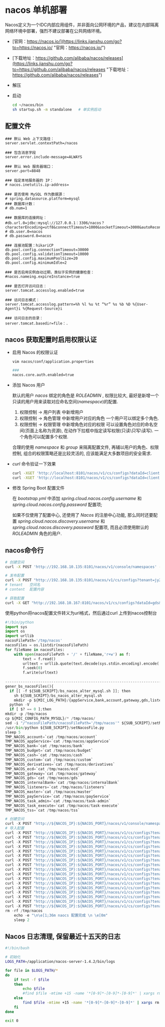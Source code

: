 # nacos 单机部署

Nacos定义为一个IDC内部应用组件，并非面向公网环境的产品，建议在内部隔离网络环境中部署，强烈不建议部署在公共网络环境。

- [官网：https://nacos.io/](https://links.jianshu.com/go?to=https://nacos.io/ "官网：https://nacos.io/")
- [下载地址：https://github.com/alibaba/nacos/releases](https://links.jianshu.com/go?to=https://github.com/alibaba/nacos/releases "下载地址：https://github.com/alibaba/nacos/releases")
- 解压
- 启动

  ```bash
  cd ~/nacos/bin
  sh startup.sh -m standalone   # 单实例启动

  ```

## 配置文件

```properties
### 默认 Web 上下文路径：
server.servlet.contextPath=/nacos

### 包含消息字段
server.error.include-message=ALWAYS

### 默认 Web 服务器端口：
server.port=8848

### 指定本地服务器的 IP：
# nacos.inetutils.ip-address=

### 是否使用 MySQL 作为数据源：
# spring.datasource.platform=mysql
### 数据库计数：
# db.num=1

### 数据库的连接网址：
#db.url.0=jdbc:mysql://127.0.0.1：3306/nacos？characterEncoding=utf8&connectTimeout=1000&socketTimeout=3000&autoReconnect=true&useUnicode=true&useSSL=false&serverTimezone=UTC
# db.user.0=nacos
# db.password.0=nacos

### 连接池配置：hikariCP
db.pool.config.connectionTimeout=30000
db.pool.config.validationTimeout=10000
db.pool.config.maximumPoolSize=20
db.pool.config.minimumIdle=2

### 是否启用实例自动过期，类似于实例的健康检查：
#nacos.nameing.expireInstance=true

### 是否打开访问日志：
server.tomcat.accesslog.enabled=true

### 访问日志模式：
server.tomcat.accesslog.pattern=%h %l %u %t “%r” %s %b %D %{User-Agent}i %{Request-Source}i

### 访问日志的目录：
server.tomcat.basedir=file：.

```

## nacos 获取配置时启用权限认证

- 启用 Nacos 的权限认证

  `vim nacos/conf/application.properties`

  ```bash
  ### 
  nacos.core.auth.enabled=true
  ```
- 添加 Nacos 用户

  默认的用户 *nacos* 绑定的角色是 *ROLE*​*ADMIN* , 权限比较大, 最好是新增一个只读的用户用来读取对应命名空间(*namespace*)的配置.

  1. 权限控制 -> 用户列表 中新增用户
  2. 权限控制 -> 角色管理 中新增用户对应的角色  一个用户可以绑定多个角色.
  3. 权限控制 -> 权限管理 中新增角色对应的权限  可以设置角色对应的命名空间(页面上名称为资源), 在动作下拉框中指定读写权限(只读\只写\读写).  一个角色可以配置多个权限.

  合理的使用 *namespace* 和 *group* 来隔离配置文件, 再辅以用户的角色、权限控制, 组合的权限策略还是比较灵活的, 应该能满足大多数项目的安全需求.
- &#x20;*curl* 命令验证一下效果

  ```bash
  curl -XGET 'http://localhost:8101/nacos/v1/cs/configs?dataId=client&group=DEFAULT_GROUP&tenant=jy2v&username=nstc&password=Ninestar123'
  curl -XGET 'http://localhost:8101/nacos/v1/cs/configs?dataId=client&group=DEFAULT_GROUP&tenant=jy2v&username=nacos&password=nacos'

  ```
- 修改 Spring Boot 配置文件

  在 *bootstrap.yml* 中添加 *spring.cloud.nacos.config.username* 和 *spring.cloud.nacos.config.password* 配置项;

  如果不仅使用了配置中心, 还使用了 *Nacos* 的注册中心功能, 那么同时还要配置 *spring.cloud.nacos.discovery.username* 和 *spring.cloud.nacos.discovery.password* 配置项, 而且必须使用默认的 *ROLE*​*ADMIN* 角色的用户.

## nacos命令行

```bash
# 创建空间
curl -X POST 'http://192.168.10.135:8101/nacos/v1/console/namespaces' -d 'customNamespaceId=jy2v&namespaceName=jy2v&namespaceDesc=jy2v'

# 发布配置
curl -X POST "http://192.168.10.135:8101/nacos/v1/cs/configs?tenant=jy2v&dataId=client&group=DEFAULT_GROUP&content=user.id=1%0Auser.name=james%0Auser.age=17&type=yaml"
# tenant   空间名
# content  配置内容

# 获取配置
curl -X GET "http://192.168.10.167:8101/nacos/v1/cs/configs?dataId=gds&group=DEFAULT_GROUP&tenant=jy2v"
```

使用python将nacos配置文件转义为url格式，然后通过curl 上传到nacos控制台

```python
#!/bin/python
import sys
import os
import urllib
nacosFilePath='/tmp/nacos'
nacosFiles = os.listdir(nacosFilePath)
for fileName in nacosFiles:
    with open(nacosFilePath + '/' + fileName,'r+w') as f:
        text = f.read()
        urltext = urllib.quote(text.decode(sys.stdin.encoding).encode('utf8'))
        f.seek(0)
        f.write(urltext)
    
-------------------------------------------------------------------------------------------------------------
gener_bs_nacosFiles(){
  if [[ -f ${SUB_SCRIPT}/bs_nacos_alter_mysql.sh ]]; then
    sh ${SUB_SCRIPT}/bs_nacos_alter_mysql.sh
    mkdir -p ${MIC_LOG_PATH}/{appService,bank,account,gateway,gds,listeners,payService,master,internal-bank,cash,derivatives,budget,ecd,custom,tss,task-admin,task-execute}
  python -V
  if [ $? == 0 ];then
mkdir -p /tmp/nacos
cp ${MIC_CONFIG_PATH_MYSQL}/* /tmp/nacos/
sed -i "/^nacosFilePath/cnacosFilePath='/tmp/nacos'" ${SUB_SCRIPT}/setNacosFile.py
/usr/bin/python ${SUB_SCRIPT}/setNacosFile.py
sleep 5
TMP_NACOS_account=`cat /tmp/nacos/account`
TMP_NACOS_appService=`cat /tmp/nacos/appService`
TMP_NACOS_bank=`cat /tmp/nacos/bank`
TMP_NACOS_budget=`cat /tmp/nacos/budget`
TMP_NACOS_cash=`cat /tmp/nacos/cash`
TMP_NACOS_custom=`cat /tmp/nacos/custom`
TMP_NACOS_derivatives=`cat /tmp/nacos/derivatives`
TMP_NACOS_ecd=`cat /tmp/nacos/ecd`
TMP_NACOS_gateway=`cat /tmp/nacos/gateway`
TMP_NACOS_gds=`cat /tmp/nacos/gds`
TMP_NACOS_internalBank=`cat /tmp/nacos/internalBank`
TMP_NACOS_listeners=`cat /tmp/nacos/listeners`
TMP_NACOS_master=`cat /tmp/nacos/master`
TMP_NACOS_payService=`cat /tmp/nacos/payService`
TMP_NACOS_task_admin=`cat /tmp/nacos/task-admin`
TMP_NACOS_task_execute=`cat /tmp/nacos/task-execute`
TMP_NACOS_tss=`cat /tmp/nacos/tss`

# 创建空间
curl -X POST "http://${NACOS_IP}:${NACOS_PORT}/nacos/v1/console/namespaces" -d "customNamespaceId=${NACOS_SPACE}&namespaceName=${NACOS_SPACE}&namespaceDesc=${NACOS_SPACE}"
# 导入配置
curl -X POST "http://${NACOS_IP}:${NACOS_PORT}/nacos/v1/cs/configs?tenant=${NACOS_SPACE}&dataId=account&group=DEFAULT_GROUP&content=${TMP_NACOS_account}"
curl -X POST "http://${NACOS_IP}:${NACOS_PORT}/nacos/v1/cs/configs?tenant=${NACOS_SPACE}&dataId=appService&group=DEFAULT_GROUP&content=${TMP_NACOS_appService}"
curl -X POST "http://${NACOS_IP}:${NACOS_PORT}/nacos/v1/cs/configs?tenant=${NACOS_SPACE}&dataId=bank&group=DEFAULT_GROUP&content=${TMP_NACOS_bank}"
curl -X POST "http://${NACOS_IP}:${NACOS_PORT}/nacos/v1/cs/configs?tenant=${NACOS_SPACE}&dataId=budget&group=DEFAULT_GROUP&content=${TMP_NACOS_budget}"
curl -X POST "http://${NACOS_IP}:${NACOS_PORT}/nacos/v1/cs/configs?tenant=${NACOS_SPACE}&dataId=cash&group=DEFAULT_GROUP&content=${TMP_NACOS_cash}"
curl -X POST "http://${NACOS_IP}:${NACOS_PORT}/nacos/v1/cs/configs?tenant=${NACOS_SPACE}&dataId=custom&group=DEFAULT_GROUP&content=${TMP_NACOS_custom}"
curl -X POST "http://${NACOS_IP}:${NACOS_PORT}/nacos/v1/cs/configs?tenant=${NACOS_SPACE}&dataId=derivatives&group=DEFAULT_GROUP&content=${TMP_NACOS_derivatives}"
curl -X POST "http://${NACOS_IP}:${NACOS_PORT}/nacos/v1/cs/configs?tenant=${NACOS_SPACE}&dataId=ecd&group=DEFAULT_GROUP&content=${TMP_NACOS_ecd}"
curl -X POST "http://${NACOS_IP}:${NACOS_PORT}/nacos/v1/cs/configs?tenant=${NACOS_SPACE}&dataId=gateway&group=DEFAULT_GROUP&content=${TMP_NACOS_gateway}"
curl -X POST "http://${NACOS_IP}:${NACOS_PORT}/nacos/v1/cs/configs?tenant=${NACOS_SPACE}&dataId=gds&group=DEFAULT_GROUP&content=${TMP_NACOS_gds}"
curl -X POST "http://${NACOS_IP}:${NACOS_PORT}/nacos/v1/cs/configs?tenant=${NACOS_SPACE}&dataId=internalBank&group=DEFAULT_GROUP&content=${TMP_NACOS_internalBank}"
curl -X POST "http://${NACOS_IP}:${NACOS_PORT}/nacos/v1/cs/configs?tenant=${NACOS_SPACE}&dataId=listeners&group=DEFAULT_GROUP&content=${TMP_NACOS_listeners}"
curl -X POST "http://${NACOS_IP}:${NACOS_PORT}/nacos/v1/cs/configs?tenant=${NACOS_SPACE}&dataId=master&group=DEFAULT_GROUP&content=${TMP_NACOS_master}"
curl -X POST "http://${NACOS_IP}:${NACOS_PORT}/nacos/v1/cs/configs?tenant=${NACOS_SPACE}&dataId=payService&group=DEFAULT_GROUP&content=${TMP_NACOS_payService}"
curl -X POST "http://${NACOS_IP}:${NACOS_PORT}/nacos/v1/cs/configs?tenant=${NACOS_SPACE}&dataId=task-admin&group=DEFAULT_GROUP&content=${TMP_NACOS_task_admin}"
curl -X POST "http://${NACOS_IP}:${NACOS_PORT}/nacos/v1/cs/configs?tenant=${NACOS_SPACE}&dataId=task-execute&group=DEFAULT_GROUP&content=${TMP_NACOS_task_execute}"
curl -X POST "http://${NACOS_IP}:${NACOS_PORT}/nacos/v1/cs/configs?tenant=${NACOS_SPACE}&dataId=tss&group=DEFAULT_GROUP&content=${TMP_NACOS_tss}"
rm -rf /tmp/nacos
    echo -e "\n\e[1;36m naocs 配置完成 \n \e[0m"
    sleep 2
```

## Nacos 日志清理, 保留最近十五天的日志

```bash
#!/bin/bash

# 初始化
LOGS_PATH=/application/nacos-server-1.4.2/bin/logs

for file in $LOGS_PATH/*
do
    if test -f $file
    then
        echo $file
        #find $file -mtime +15 -name '*[0-9]*-[0-9]*-[0-9]*' | xargs rm -f
    else
        find $file -mtime +15 -name '*[0-9]*-[0-9]*-[0-9]*' | xargs rm -f
    fi
done

exit 0
```
